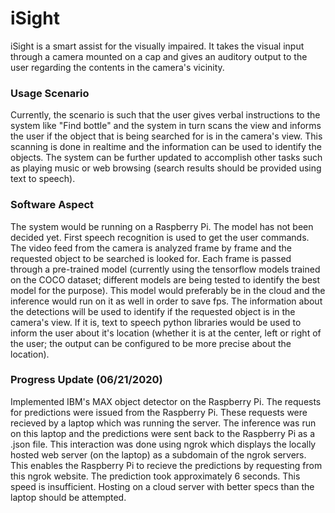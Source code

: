 # iSight
iSight is a smart assist for the visually impaired. It takes the visual input through a camera mounted on a cap and gives an auditory output to the user regarding the contents in the camera's vicinity.

### Usage Scenario
Currently, the scenario is such that the user gives verbal instructions to the system like "Find bottle" and the system in turn scans the view and informs the user if the object that is being searched for is in the camera's view. This scanning is done in realtime and the information can be used to identify the objects. The system can be further updated to accomplish other tasks such as playing music or web browsing (search results should be provided using text to speech).

### Software Aspect
The system would be running on a Raspberry Pi. The model has not been decided yet. First speech recognition is used to get the user commands. The video feed from the camera is analyzed frame by frame and the requested object to be searched is looked for. Each frame is passed through a pre-trained model (currently using the tensorflow models trained on the COCO dataset; different models are being tested to identify the best model for the purpose). This model would preferably be in the cloud and the inference would run on it as well in order to save fps. The information about the detections will be used to identify if the requested object is in the camera's view. If it is, text to speech python libraries would be used to inform the user about it's location (whether it is at the center, left or right of the user; the output can be configured to be more precise about the location).

### Progress Update (06/21/2020)
Implemented IBM's MAX object detector on the Raspberry Pi. The requests for predictions were issued from the Raspberry Pi. These requests were recieved by a laptop which was running the server. The inference was run on this laptop and the predictions were sent back to the Raspberry Pi as a .json file. This interaction was done using ngrok which displays the locally hosted web server (on the laptop) as a subdomain of the ngrok servers. This enables the Raspberry Pi to recieve the predictions by requesting from this ngrok website. The prediction took approximately 6 seconds. This speed is insufficient. Hosting on a cloud server with better specs than the laptop should be attempted.
